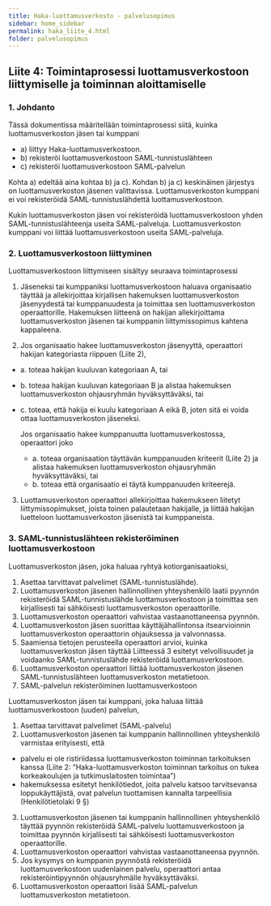 ```yaml
---
title: Haka-luottamusverkosto - palvelusopimus
sidebar: home_sidebar
permalink: haka_liite_4.html
folder: palvelusopimus
---
```


## Liite 4: Toimintaprosessi luottamusverkostoon liittymiselle ja toiminnan aloittamiselle

### 1. Johdanto

Tässä dokumentissa määritellään toimintaprosessi siitä, kuinka luottamusverkoston jäsen tai kumppani

* a) liittyy Haka-luottamusverkostoon.
* b) rekisteröi luottamusverkostoon SAML-tunnistuslähteen
* c) rekisteröi luottamusverkostoon SAML-palvelun

Kohta a) edeltää aina kohtaa b) ja c). Kohdan b) ja c) keskinäinen järjestys on luottamusverkoston jäsenen valittavissa. Luottamusverkoston kumppani ei voi rekisteröidä SAML-tunnistuslähdettä luottamusverkostoon.

Kukin luottamusverkoston jäsen voi rekisteröidä luottamusverkostoon yhden SAML-tunnistuslähteenja useita SAML-palveluja. Luottamusverkoston kumppani voi liittää luottamusverkostoon useita SAML-palveluja.

### 2. Luottamusverkostoon liittyminen

Luottamusverkostoon liittymiseen sisältyy seuraava toimintaprosessi

1. Jäseneksi tai kumppaniksi luottamusverkostoon haluava organisaatio täyttää ja allekirjoittaa kirjallisen hakemuksen luottamusverkoston jäsenyydestä tai kumppanuudesta  ja toimittaa sen luottamusverkoston operaattorille. Hakemuksen liitteenä on hakijan allekirjoittama luottamusverkoston jäsenen tai kumppanin liittymissopimus kahtena kappaleena.

2. Jos organisaatio hakee luottamusverkoston jäsenyyttä, operaattori hakijan kategoriasta riippuen (Liite 2),

* a. toteaa hakijan kuuluvan kategoriaan A, tai
* b. toteaa hakijan kuuluvan kategoriaan B ja alistaa hakemuksen luottamusverkoston ohjausryhmän hyväksyttäväksi, tai
* c. toteaa, että hakija ei kuulu kategoriaan A eikä B, joten sitä ei voida ottaa luottamusverkoston jäseneksi.

  Jos organisaatio hakee kumppanuutta luottamusverkostossa, operaattori joko

  * a. toteaa organisaation täyttävän kumppanuuden kriteerit (Liite 2) ja alistaa hakemuksen luottamusverkoston ohjausryhmän hyväksyttäväksi, tai
  * b. toteaa että organisaatio ei täytä kumppanuuden kriteerejä.

3. Luottamusverkoston operaattori allekirjoittaa hakemukseen liitetyt liittymissopimukset, joista toinen palautetaan hakijalle, ja liittää hakijan luetteloon luottamusverkoston jäsenistä tai kumppaneista.

### 3. SAML-tunnistuslähteen rekisteröiminen luottamusverkostoon

Luottamusverkoston jäsen, joka haluaa ryhtyä kotiorganisaatioksi,

1. Asettaa tarvittavat palvelimet (SAML-tunnistuslähde).
2. Luottamusverkoston jäsenen hallinnollinen yhteyshenkilö laatii pyynnön rekisteröidä SAML-tunnistuslähde luottamusverkostoon  ja toimittaa sen kirjallisesti tai sähköisesti luottamusverkoston operaattorille.
3. Luottamusverkoston operaattori vahvistaa vastaanottaneensa pyynnön.
4. Luottamusverkoston jäsen suorittaa käyttäjähallintonsa itsearvioinnin luottamusverkoston operaattorin ohjauksessa ja valvonnassa. 
5. Saamiensa tietojen perusteella operaattori arvioi, kuinka luottamusverkoston jäsen täyttää Liitteessä 3 esitetyt velvollisuudet ja voidaanko SAML-tunnistuslähde rekisteröidä luottamusverkostoon.
6. Luottamusverkoston operaattori liittää luottamusverkoston jäsenen SAML-tunnistuslähteen luottamusverkoston metatietoon.
4. SAML-palvelun rekisteröiminen luottamusverkostoon

Luottamusverkoston jäsen tai kumppani, joka haluaa liittää luottamusverkostoon (uuden) palvelun,

1. Asettaa tarvittavat palvelimet (SAML-palvelu)
2. Luottamusverkoston jäsenen tai kumppanin hallinnollinen yhteyshenkilö varmistaa erityisesti, että 
  - palvelu ei ole ristiriidassa luottamusverkoston toiminnan tarkoituksen kanssa (Liite 2: ”Haka-luottamusverkoston toiminnan tarkoitus on tukea korkeakoulujen ja tutkimuslaitosten toimintaa”)
  - hakemuksessa esitetyt henkilötiedot, joita palvelu katsoo tarvitsevansa loppukäyttäjistä, ovat palvelun tuottamisen kannalta tarpeellisia (Henkilötietolaki 9 §)
3. Luottamusverkoston jäsenen tai kumppanin hallinnollinen yhteyshenkilö täyttää pyynnön rekisteröidä SAML-palvelu luottamusverkostoon ja toimittaa pyynnön kirjallisesti tai sähköisesti luottamusverkoston operaattorille.
4. Luottamusverkoston operaattori vahvistaa vastaanottaneensa pyynnön.
5. Jos kysymys on kumppanin pyynnöstä rekisteröidä luottamusverkostoon uudenlainen palvelu, operaattori antaa rekisteröintipyynnön ohjausryhmälle hyväksyttäväksi.
6. Luottamusverkoston operaattori lisää SAML-palvelun luottamusverkoston metatietoon.
